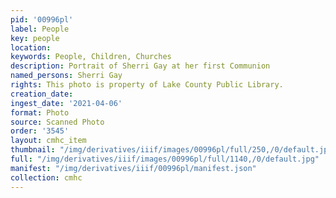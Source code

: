 ```yaml
---
pid: '00996pl'
label: People
key: people
location: 
keywords: People, Children, Churches
description: Portrait of Sherri Gay at her first Communion
named_persons: Sherri Gay
rights: This photo is property of Lake County Public Library.
creation_date: 
ingest_date: '2021-04-06'
format: Photo
source: Scanned Photo
order: '3545'
layout: cmhc_item
thumbnail: "/img/derivatives/iiif/images/00996pl/full/250,/0/default.jpg"
full: "/img/derivatives/iiif/images/00996pl/full/1140,/0/default.jpg"
manifest: "/img/derivatives/iiif/00996pl/manifest.json"
collection: cmhc
---
```

